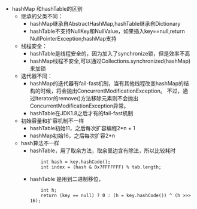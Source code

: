 - hashMap 和hashTable的区别
    - 继承的父类不同：
        * hashMap继承自AbstractHashMap,hashTable继承自Dictionary
        * hashTable不支持NullKey和NullValue，如果插入key==null,return NullPointerException;hashMap支持
    - 线程安全：
        * hashTable是线程安全的，因为加入了synchronize锁，但是效率不高
        * hashMap线程不安全,可以通过Collections.synchronized(hashMap)来加锁
    - 迭代器不同：
        * hashMap的迭代器有fail-fast机制，当有其他线程改变hashMap的结构的时候，将会抛出ConcurrentModificationException。
            不过，通过Iterator的remove()方法移除元素则不会抛出ConcurrentModificationException异常。
        * hashTable在JDK1.8之后才有的fail-fast机制
    - 初始容量和扩容机制不一样
        * hashTable初始11，之后每次扩容编程2*n + 1
        * hashMap初始16，之后每次扩容2*n
    - hash算法不一样
        * hashTable，用了取余方法，取余里边含有除法，所以比较耗时
            ```
                int hash = key.hashCode();
                int index = (hash & 0x7FFFFFFF) % tab.length;
            ```
        * hashTable 是用到二进制移位，
            ```
                int h;
                return (key == null) ? 0 : (h = key.hashCode()) ^ (h >>> 16);
            ```

